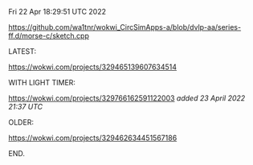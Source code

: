 Fri 22 Apr 18:29:51 UTC 2022

https://github.com/wa1tnr/wokwi_CircSimApps-a/blob/dvlp-aa/series-ff.d/morse-c/sketch.cpp

LATEST:

  https://wokwi.com/projects/329465139607634514

WITH LIGHT TIMER:

  https://wokwi.com/projects/329766162591122003    _added 23 April 2022 21:37 UTC_

OLDER:

  https://wokwi.com/projects/329462634451567186


END.
